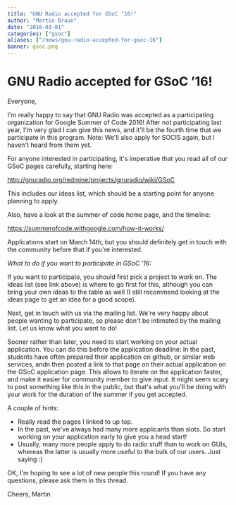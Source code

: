 ```yaml
---
title: "GNU Radio accepted for GSoC ’16!"
author: "Martin Braun"
date: "2016-03-01"
categories: ["gsoc"]
aliases: ["/news/gnu-radio-accepted-for-gsoc-16"]
banner: gsoc.png
---
```


# GNU Radio accepted for GSoC &#8217;16!

Everyone,

I'm really happy to say that GNU Radio was accepted as a participating organization for Google Summer of Code 2016! After not participating last year, I'm very glad I can give this news, and it'll be the fourth time that we participate in this program.
Note: We'll also apply for SOCIS again, but I haven't heard from them yet.

For anyone interested in participating, it's imperative that you read all of our GSoC pages carefully, starting here:

http://gnuradio.org/redmine/projects/gnuradio/wiki/GSoC

This includes our ideas list, which should be a starting point for anyone planning to apply.

Also, have a look at the summer of code home page, and the timeline:

https://summerofcode.withgoogle.com/how-it-works/

Applications start on March 14th, but you should definitely get in touch with the community before that if you're interested.

*What to do if you want to participate in GSoC '16:*

If you want to participate, you should first pick a project to work on. The ideas list (see link above) is where to go first for this, although you can bring your own ideas to the table as well (I still recommend looking at the ideas page to get an idea for a good scope).

Next, get in touch with us via the mailing list. We're very happy about people wanting to participate, so please don't be intimated by the mailing list. Let us know what you want to do!

Sooner rather than later, you need to start working on your actual application. You can do this before the application deadline: In the past, students have often prepared their application on github, or similar web services, andn then posted a link to that page on their actual application on the GSoC application page. This allows to iterate on the application faster, and make it easier for community member to give input. It might seem scary to post something like this in the public, but that's what you'll be doing with your work for the duration of the summer if you get accepted.

A couple of hints:
- Really read the pages I linked to up top.
- In the past, we've always had many more applicants than slots. So start working on your application early to give you a head start!
- Usually, many more people apply to do radio stuff than to work on GUIs, whereas the latter is usually more useful to the bulk of our users. Just saying :)

OK, I'm hoping to see a lot of new people this round! If you have any questions, please ask them in this thread.

Cheers,
Martin
